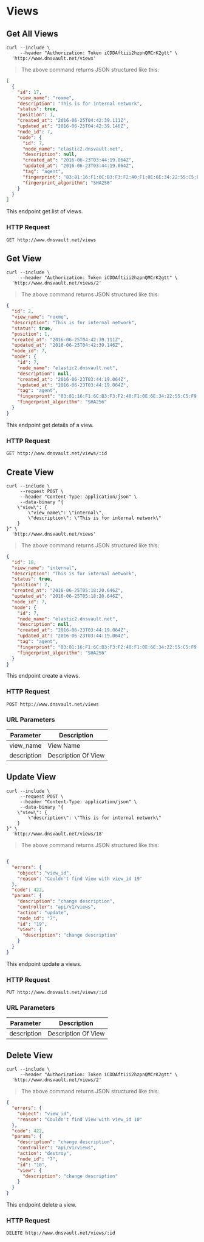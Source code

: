 # Views

## Get All Views

```shell
curl --include \
     --header "Authorization: Token iCDDAftiii2hzpnQMCrK2gtt" \
  'http://www.dnsvault.net/views'
```


> The above command returns JSON structured like this:

```json
[
  {
    "id": 17,
    "view_name": "roxme",
    "description": "This is for internal network",
    "status": true,
    "position": 1,
    "created_at": "2016-06-25T04:42:39.111Z",
    "updated_at": "2016-06-25T04:42:39.146Z",
    "node_id": 7,
    "node": {
      "id": 7,
      "node_name": "elastic2.dnsvault.net",
      "description": null,
      "created_at": "2016-06-23T03:44:19.064Z",
      "updated_at": "2016-06-23T03:44:19.064Z",
      "tag": "agent",
      "fingerprint": "83:81:16:F1:6C:B3:F3:F2:40:F1:0E:6E:34:22:55:C5:F9:73:D4:DA:B2:78:4D:2F:12:11:B9:3A:8C:D2:D4:3B",
      "fingerprint_algorithm": "SHA256"
    }
  }
]
```

This endpoint get list of views.

### HTTP Request

`GET http://www.dnsvault.net/views`

## Get View

```shell
curl --include \
     --header "Authorization: Token iCDDAftiii2hzpnQMCrK2gtt" \
  'http://www.dnsvault.net/views/2'
```


> The above command returns JSON structured like this:

```json
{
  "id": 2,
  "view_name": "roxme",
  "description": "This is for internal network",
  "status": true,
  "position": 1,
  "created_at": "2016-06-25T04:42:39.111Z",
  "updated_at": "2016-06-25T04:42:39.146Z",
  "node_id": 7,
  "node": {
    "id": 7,
    "node_name": "elastic2.dnsvault.net",
    "description": null,
    "created_at": "2016-06-23T03:44:19.064Z",
    "updated_at": "2016-06-23T03:44:19.064Z",
    "tag": "agent",
    "fingerprint": "83:81:16:F1:6C:B3:F3:F2:40:F1:0E:6E:34:22:55:C5:F9:73:D4:DA:B2:78:4D:2F:12:11:B9:3A:8C:D2:D4:3B",
    "fingerprint_algorithm": "SHA256"
  }
}
```

This endpoint get details of a view.

### HTTP Request

`GET http://www.dnsvault.net/views/:id`

## Create View

```shell
curl --include \
     --request POST \
     --header "Content-Type: application/json" \
     --data-binary "{
    \"view\": {
        \"view_name\": \"internal\",
        \"description\": \"This is for internal network\"
    }
}" \
  'http://www.dnsvault.net/views'
```


> The above command returns JSON structured like this:

```json
{
  "id": 18,
  "view_name": "internal",
  "description": "This is for internal network",
  "status": true,
  "position": 2,
  "created_at": "2016-06-25T05:18:20.646Z",
  "updated_at": "2016-06-25T05:18:20.646Z",
  "node_id": 7,
  "node": {
    "id": 7,
    "node_name": "elastic2.dnsvault.net",
    "description": null,
    "created_at": "2016-06-23T03:44:19.064Z",
    "updated_at": "2016-06-23T03:44:19.064Z",
    "tag": "agent",
    "fingerprint": "83:81:16:F1:6C:B3:F3:F2:40:F1:0E:6E:34:22:55:C5:F9:73:D4:DA:B2:78:4D:2F:12:11:B9:3A:8C:D2:D4:3B",
    "fingerprint_algorithm": "SHA256"
  }
}
```

This endpoint create a views.

### HTTP Request

`POST http://www.dnsvault.net/views`

### URL Parameters

Parameter | Description
--------- | -----------
view_name | View Name
description | Description Of View

## Update View

```shell
curl --include \
     --request POST \
     --header "Content-Type: application/json" \
     --data-binary "{
    \"view\": {
        \"description\": \"This is for internal network\"
    }
}" \
  'http://www.dnsvault.net/views/18'
```


> The above command returns JSON structured like this:

```json

{
  "errors": {
    "object": "view_id",
    "reason": "Couldn't find View with view_id 19"
  },
  "code": 422,
  "params": {
    "description": "change description",
    "controller": "api/v1/views",
    "action": "update",
    "node_id": "7",
    "id": "19",
    "view": {
      "description": "change description"
    }
  }
}
```

This endpoint update a views.

### HTTP Request

`PUT http://www.dnsvault.net/views/:id`

### URL Parameters

Parameter | Description
--------- | -----------
description | Description Of View

## Delete View

```shell
curl --include \
     --header "Authorization: Token iCDDAftiii2hzpnQMCrK2gtt" \
  'http://www.dnsvault.net/views/2'
```


> The above command returns JSON structured like this:

```json
{
  "errors": {
    "object": "view_id",
    "reason": "Couldn't find View with view_id 10"
  },
  "code": 422,
  "params": {
    "description": "change description",
    "controller": "api/v1/views",
    "action": "destroy",
    "node_id": "7",
    "id": "10",
    "view": {
      "description": "change description"
    }
  }
}
```

This endpoint delete a view.

### HTTP Request

`DELETE http://www.dnsvault.net/views/:id`

